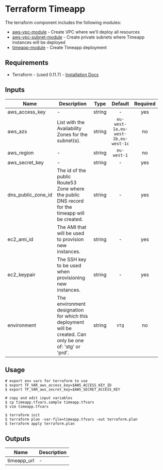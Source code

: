 # Terraform Timeapp

The terraform component includes the following modules:

 - [aws-vpc-module](./aws-vpc-module/README.md) - Create VPC where we'll deploy all resources
 - [aws-vpc-subnet-module](./aws-vpc-subnet-module/README.md) - Create private subnets where Timeapp instances will be deployed
 - [timeapp-module](./timeapp-module/README.md) - Create Timeapp deployment

## Requirements

 - Terraform - (used 0.11.7) - [Installation Docs](https://www.terraform.io/downloads.html)

## Inputs

| Name | Description | Type | Default | Required |
|------|-------------|:----:|:-----:|:-----:|
| aws\_access_key | - | string | - | yes |
| aws_azs | List with the Availability Zones for the subnet(s). | string | `eu-west-1a,eu-west-1b,eu-west-1c` | no |
| aws_region | - | string | `eu-west-1` | no |
| aws\_secret_key | - | string | - | yes |
| dns\_public\_zone_id | The id of the public Route53 Zone where the public DNS record for the timeapp will be created. | string | - | yes |
| ec2\_ami_id | The AMI that will be used to provision new instances. | string | - | yes |
| ec2_keypair | The SSH key to be used when provisioning new instances. | string | - | yes |
| environment | The environment designation for which this deployment will be created. Can only be one of: 'stg' or 'prd'. | string | `stg` | no |

## Usage
```
# export env vars for terraform to use
$ export TF_VAR_aws_access_key=$AWS_ACCESS_KEY_ID
$ export TF_VAR_aws_secret_key=$AWS_SECRET_ACCESS_KEY

# copy and edit input variables
$ cp timeapp.tfvars.sample timeapp.tfvars
$ vim timeapp.tfvars

$ terraform init
$ terraform plan -var-file=timeapp.tfvars -out terraform.plan
$ terraform apply terraform.plan
```

## Outputs

| Name | Description |
|------|-------------|
| timeapp_url | - |
